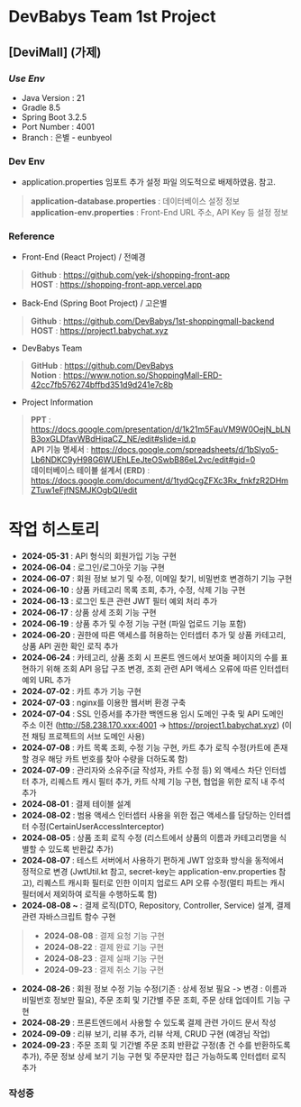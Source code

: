 # DevBabys Team 1st Project
## [DeviMall] (가제)
### *Use Env*
* Java Version : 21
* Gradle 8.5
* Spring Boot 3.2.5
* Port Number : 4001
* Branch : 은별 - eunbyeol

### Dev Env
* application.properties 임포트 추가 설정 파일 의도적으로 배제하였음. 참고.
> **application-database.properties** : 데이터베이스 설정 정보  
> **application-env.properties** : Front-End URL 주소, API Key 등 설정 정보

### Reference
* Front-End (React Project) / 전예경
> **Github** : https://github.com/yek-j/shopping-front-app  
> **HOST** : https://shopping-front-app.vercel.app
* Back-End (Spring Boot Project) / 고은별
> **Github** : https://github.com/DevBabys/1st-shoppingmall-backend  
> **HOST** : https://project1.babychat.xyz
* DevBabys Team
> **GitHub** : https://github.com/DevBabys  
> **Notion** : https://www.notion.so/ShoppingMall-ERD-42cc7fb576274bffbd351d9d241e7c8b
* Project Information
> **PPT** : https://docs.google.com/presentation/d/1k21m5FauVM9W0OejN_bLNB3oxGLDfavWBdHiqaCZ_NE/edit#slide=id.p  
> **API 기능 명세서** : https://docs.google.com/spreadsheets/d/1bSlyo5-Lb6NDKC9yH98G6WUEhLEeJteOSwbB86eL2vc/edit#gid=0  
> **데이터베이스 테이블 설계서 (ERD)** : https://docs.google.com/document/d/1tydQcgZFXc3Rx_fnkfzR2DHmZTuw1eFjfNSMJKOgbQI/edit  


# 작업 히스토리
* **2024-05-31** : API 형식의 회원가입 기능 구현
* **2024-06-04** : 로그인/로그아웃 기능 구현
* **2024-06-07** : 회원 정보 보기 및 수정, 이메일 찾기, 비밀번호 변경하기 기능 구현
* **2024-06-10** : 상품 카테고리 목록 조회, 추가, 수정, 삭제 기능 구현
* **2024-06-13** : 로그인 토큰 관련 JWT 필터 예외 처리 추가
* **2024-06-17** : 상품 상세 조회 기능 구현
* **2024-06-19** : 상품 추가 및 수정 기능 구현 (파일 업로드 기능 포함)
* **2024-06-20** : 권한에 따른 액세스를 허용하는 인터셉터 추가 및 상품 카테고리, 상품 API 권한 확인 로직 추가
* **2024-06-24** : 카테고리, 상품 조회 시 프론트 엔드에서 보여줄 페이지의 수를 표현하기 위해 조회 API 응답 구조 변경, 조회 관련 API 액세스 오류에 따른 인터셉터 예외 URL 추가
* **2024-07-02** : 카트 추가 기능 구현
* **2024-07-03** : nginx를 이용한 웹서버 환경 구축
* **2024-07-04** : SSL 인증서를 추가한 백엔드용 임시 도메인 구축 및 API 도메인 주소 이전 (http://58.238.170.xxx:4001 -> https://project1.babychat.xyz) (이전 채팅 프로젝트의 서브 도메인 사용)
* **2024-07-08** : 카트 목록 조회, 수정 기능 구현, 카트 추가 로직 수정(카트에 존재할 경우 해당 카트 번호를 찾아 수량을 더하도록 함)
* **2024-07-09** : 관리자와 소유주(글 작성자, 카트 수정 등) 외 액세스 차단 인터셉터 추가, 리퀘스트 캐시 필터 추가, 카트 삭제 기능 구현, 협업을 위한 로직 내 주석 추가
* **2024-08-01** : 결제 테이블 설계
* **2024-08-02** : 범용 액세스 인터셉터 사용을 위한 접근 액세스를 담당하는 인터셉터 수정(CertainUserAccessInterceptor)
* **2024-08-05** : 상품 조회 로직 수정 (리스트에서 상품의 이름과 카테고리명을 식별할 수 있도록 반환값 추가)
* **2024-08-07** : 테스트 서버에서 사용하기 편하게 JWT 암호화 방식을 동적에서 정적으로 변경 (JwtUtil.kt 참고, secret-key는 application-env.properties 참고), 리퀘스트 캐시화 필터로 인한 이미지 업로드 API 오류 수정(멀티 파트는 캐시 필터에서 제외하여 로직을 수행하도록 함)
* **2024-08-08 ~** : 결제 로직(DTO, Repository, Controller, Service) 설계, 결제 관련 자바스크립트 함수 구현
> * **2024-08-08** : 결제 요청 기능 구현
> * **2024-08-22** : 결제 완료 기능 구현
> * **2024-08-23** : 결제 실패 기능 구현
> * **2024-09-23** : 결제 취소 기능 구현
* **2024-08-26** : 회원 정보 수정 기능 수정(기존 : 상세 정보 필요 -> 변경 : 이름과 비밀번호 정보만 필요), 주문 조회 및 기간별 주문 조회, 주문 상태 업데이트 기능 구현
* **2024-08-29** : 프론트엔드에서 사용할 수 있도록 결제 관련 가이드 문서 작성
* **2024-09-09** : 리뷰 보기, 리뷰 추가, 리뷰 삭제,  CRUD 구현 (예경님 작업)
* **2024-09-23** : 주문 조회 및 기간별 주문 조회 반환값 구정(총 건 수를 반환하도록 추가), 주문 정보 상세 보기 기능 구현 및 주문자만 접근 가능하도록 인터셉터 로직 추가
### 작성중